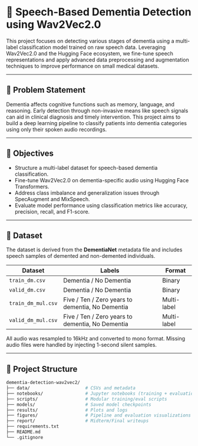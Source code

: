 # 🧠 Speech-Based Dementia Detection using Wav2Vec2.0

This project focuses on detecting various stages of dementia using a multi-label classification model trained on raw speech data. Leveraging Wav2Vec2.0 and the Hugging Face ecosystem, we fine-tune speech representations and apply advanced data preprocessing and augmentation techniques to improve performance on small medical datasets.

---

## 📝 Problem Statement

Dementia affects cognitive functions such as memory, language, and reasoning. Early detection through non-invasive means like speech signals can aid in clinical diagnosis and timely intervention. This project aims to build a deep learning pipeline to classify patients into dementia categories using only their spoken audio recordings.

---

## 🎯 Objectives

- Structure a multi-label dataset for speech-based dementia classification.
- Fine-tune Wav2Vec2.0 on dementia-specific audio using Hugging Face Transformers.
- Address class imbalance and generalization issues through SpecAugment and MixSpeech.
- Evaluate model performance using classification metrics like accuracy, precision, recall, and F1-score.

---

## 🧪 Dataset

The dataset is derived from the **DementiaNet** metadata file and includes speech samples of demented and non-demented individuals.

| Dataset                | Labels                                  | Format     |
|------------------------|-----------------------------------------|------------|
| `train_dm.csv`         | Dementia / No Dementia                  | Binary     |
| `valid_dm.csv`         | Dementia / No Dementia                  | Binary     |
| `train_dm_mul.csv`     | Five / Ten / Zero years to dementia, No Dementia | Multi-label |
| `valid_dm_mul.csv`     | Five / Ten / Zero years to dementia, No Dementia | Multi-label |

All audio was resampled to 16kHz and converted to mono format. Missing audio files were handled by injecting 1-second silent samples.

---

## 🧱 Project Structure

```bash
dementia-detection-wav2vec2/
├── data/                     # CSVs and metadata
├── notebooks/                # Jupyter notebooks (training + evaluation)
├── scripts/                  # Modular training/eval scripts
├── models/                   # Saved model checkpoints
├── results/                  # Plots and logs
├── figures/                  # Pipeline and evaluation visualizations
├── report/                   # Midterm/Final writeups
├── requirements.txt
├── README.md
└── .gitignore
